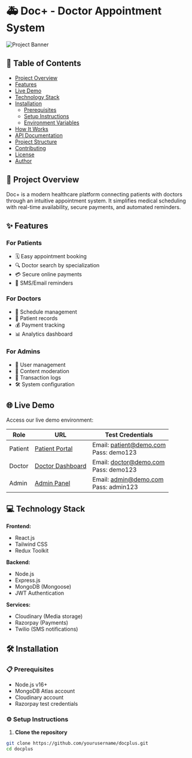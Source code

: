 # 🚑 Doc+ - Doctor Appointment System

![Project Banner](https://via.placeholder.com/1200x400?text=Doc+Appointment+System) <!-- Replace with actual image -->

## 📝 Table of Contents
- [Project Overview](#-project-overview)
- [Features](#-features)
- [Live Demo](#-live-demo)
- [Technology Stack](#-technology-stack)
- [Installation](#-installation)
  - [Prerequisites](#-prerequisites)
  - [Setup Instructions](#-setup-instructions)
  - [Environment Variables](#-environment-variables)
- [How It Works](#-how-it-works)
- [API Documentation](#-api-documentation)
- [Project Structure](#-project-structure)
- [Contributing](#-contributing)
- [License](#-license)
- [Author](#-author)

## 🌟 Project Overview
Doc+ is a modern healthcare platform connecting patients with doctors through an intuitive appointment system. It simplifies medical scheduling with real-time availability, secure payments, and automated reminders.

## ✨ Features
### For Patients
- 🗓️ Easy appointment booking
- 🔍 Doctor search by specialization
- 💳 Secure online payments
- 🔔 SMS/Email reminders

### For Doctors
- 📅 Schedule management
- 👥 Patient records
- 💰 Payment tracking
- 📊 Analytics dashboard

### For Admins
- 👤 User management
- 📝 Content moderation
- 💸 Transaction logs
- 🛠 System configuration

## 🌐 Live Demo
Access our live demo environment:

| Role       | URL                                      | Test Credentials                  |
|------------|------------------------------------------|-----------------------------------|
| Patient    | [Patient Portal](https://...)            | Email: patient@demo.com<br>Pass: demo123 |
| Doctor     | [Doctor Dashboard](https://.../doctor)   | Email: doctor@demo.com<br>Pass: demo123 |
| Admin      | [Admin Panel](https://.../admin)         | Email: admin@demo.com<br>Pass: admin123 |

## 💻 Technology Stack
**Frontend:**
- React.js
- Tailwind CSS
- Redux Toolkit

**Backend:**
- Node.js
- Express.js
- MongoDB (Mongoose)
- JWT Authentication

**Services:**
- Cloudinary (Media storage)
- Razorpay (Payments)
- Twilio (SMS notifications)

## 🛠 Installation

### 📋 Prerequisites
- Node.js v16+
- MongoDB Atlas account
- Cloudinary account
- Razorpay test credentials

### ⚙️ Setup Instructions

1. **Clone the repository**
```bash
git clone https://github.com/yourusername/docplus.git
cd docplus
